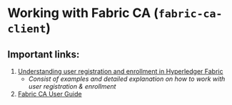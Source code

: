 # Working with Fabric CA (`fabric-ca-client`)


## Important links:
1. [Understanding user registration and enrollment in Hyperledger Fabric](https://sidshome.wordpress.com/2018/12/28/understanding-user-registration-and-enrollment-in-hyperledger-fabric/)
    - _Consist of examples and detailed explanation on how to work with user registration & enrollment_
2. [Fabric CA User Guide](https://hyperledger-fabric-ca.readthedocs.io/en/latest/users-guide.html#)
